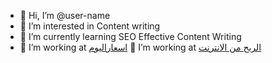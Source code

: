 - 👋 Hi, I’m @user-name
- 👀 I’m interested in Content writing
- 🌱 I’m currently learning SEO Effective Content Writing
- 💞️ I’m working at <a href="https://www.pricestday.com/" title="اسعار اليوم">اسعاراليوم</a>
💞️ I’m working at <a href="https://profitinternet.pricestday.com/2024/01/profit-from-the-Internet.html" title="الربح من الانترنت ">الربح من الانترنت</a>
